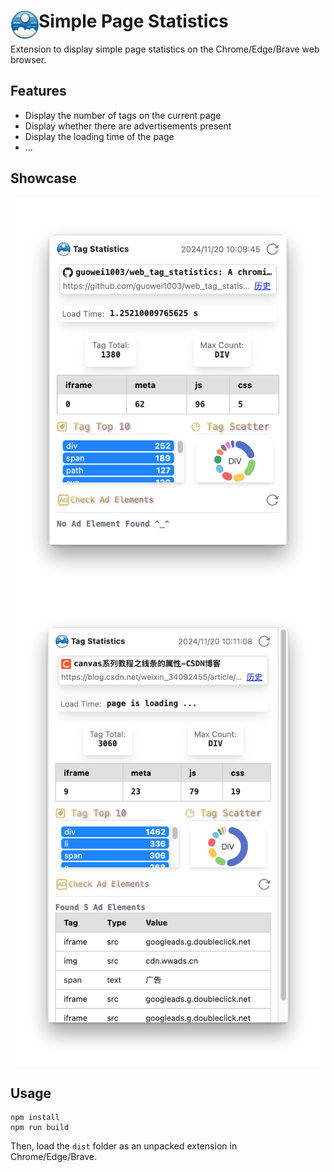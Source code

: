# <img src="public/icons/icon_48.png" width="45" align="left"> Simple Page Statistics

Extension to display simple page statistics on the Chrome/Edge/Brave web browser.

## Features

- Display the number of tags on the current page
- Display whether there are advertisements present
- Display the loading time of the page
- ...

## Showcase

![截图](./pic1.png)
![截图](./pic2.png)

## Usage

```
npm install
npm run build
```

Then, load the `dist` folder as an unpacked extension in Chrome/Edge/Brave.



